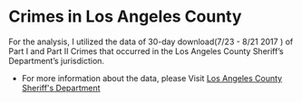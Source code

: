 # Crimes in Los Angeles County 
For the analysis, I utilized the data of 30-day download(7/23 - 8/21 2017 ) of Part I and Part II Crimes that occurred in the Los Angeles County Sheriff’s Department’s jurisdiction.

* For more information about the data, please Visit [Los Angeles County Sheriff's Department](http://shq.lasdnews.net/CrimeStats/CAASS/desc.html)
